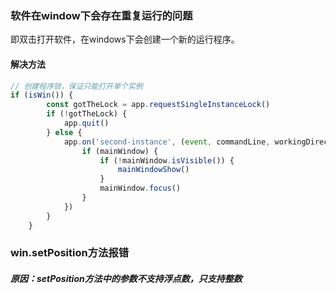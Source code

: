 ### 软件在window下会存在重复运行的问题
即双击打开软件，在windows下会创建一个新的运行程序。

#### 解决方法
```js
// 创建程序锁，保证只能打开单个实例 
if (isWin()) {
        const gotTheLock = app.requestSingleInstanceLock()
        if (!gotTheLock) {
            app.quit()
        } else {
            app.on('second-instance', (event, commandLine, workingDirectory) => {
                if (mainWindow) {
                    if (!mainWindow.isVisible()) {
                        mainWindowShow()
                    }
                    mainWindow.focus()
                }
            })
        }
    }
```

### win.setPosition方法报错
##### 原因：setPosition方法中的参数不支持浮点数，只支持整数